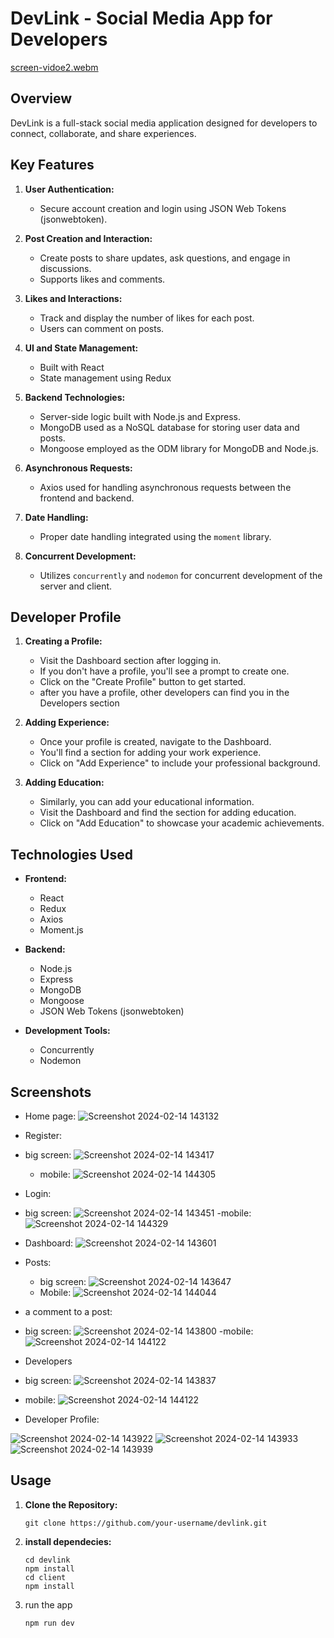 # DevLink - Social Media App for Developers

[screen-vidoe2.webm](https://github.com/shira1008/DevLink/assets/109962964/b55e90a6-3fb4-4c90-98f3-e4d2980c4ae8)

## Overview

DevLink is a full-stack social media application designed for developers to connect, collaborate, and share experiences.

## Key Features

1. **User Authentication:**
   - Secure account creation and login using JSON Web Tokens (jsonwebtoken).

2. **Post Creation and Interaction:**
   - Create posts to share updates, ask questions, and engage in discussions.
   - Supports likes and comments.

3. **Likes and Interactions:**
   - Track and display the number of likes for each post.
   - Users can comment on posts.

4. **UI and State Management:**
   - Built with React
   - State management using Redux

5. **Backend Technologies:**
   - Server-side logic built with Node.js and Express.
   - MongoDB used as a NoSQL database for storing user data and posts.
   - Mongoose employed as the ODM library for MongoDB and Node.js.

6. **Asynchronous Requests:**
   - Axios used for handling asynchronous requests between the frontend and backend.

7. **Date Handling:**
   - Proper date handling integrated using the `moment` library.

8. **Concurrent Development:**
   - Utilizes `concurrently` and `nodemon` for concurrent development of the server and client.
  
## Developer Profile

1. **Creating a Profile:**
   - Visit the Dashboard section after logging in.
   - If you don't have a profile, you'll see a prompt to create one.
   - Click on the "Create Profile" button to get started.
   - after you have a profile, other developers can find you in the Developers section

2. **Adding Experience:**
   - Once your profile is created, navigate to the Dashboard.
   - You'll find a section for adding your work experience.
   - Click on "Add Experience" to include your professional background.

3. **Adding Education:**
   - Similarly, you can add your educational information.
   - Visit the Dashboard and find the section for adding education.
   - Click on "Add Education" to showcase your academic achievements.
     

## Technologies Used

- **Frontend:**
  - React
  - Redux
  - Axios
  - Moment.js

- **Backend:**
  - Node.js
  - Express
  - MongoDB
  - Mongoose
  - JSON Web Tokens (jsonwebtoken)

- **Development Tools:**
  - Concurrently
  - Nodemon

## Screenshots
- Home page:
![Screenshot 2024-02-14 143132](https://github.com/shira1008/DevLink/assets/109962964/27f7d81d-78eb-4336-8461-71cd932d0ddd)

- Register:
- big screen:
  ![Screenshot 2024-02-14 143417](https://github.com/shira1008/DevLink/assets/109962964/b8fe398c-4218-465b-9640-d5da2ed523b6)

  - mobile:
   ![Screenshot 2024-02-14 144305](https://github.com/shira1008/DevLink/assets/109962964/412409c4-c612-46d2-aae7-c4fdd024fad4)

- Login:
- big screen:
![Screenshot 2024-02-14 143451](https://github.com/shira1008/DevLink/assets/109962964/f73118ee-1c72-4aea-b7ed-0c9130bbbe93)
-mobile:
![Screenshot 2024-02-14 144329](https://github.com/shira1008/DevLink/assets/109962964/354230b2-760b-4d14-9737-af7c921f15b9)


- Dashboard:
![Screenshot 2024-02-14 143601](https://github.com/shira1008/DevLink/assets/109962964/c825a068-81ee-46bf-a1bc-c61f359e2c9e)

- Posts:
  - big screen:
![Screenshot 2024-02-14 143647](https://github.com/shira1008/DevLink/assets/109962964/c7b3bda3-a95a-4eb0-bc16-e6d00e86fa4b)
   - Mobile:
     ![Screenshot 2024-02-14 144044](https://github.com/shira1008/DevLink/assets/109962964/521d7497-bb7d-4064-bc97-a8a6689aba78)

- a comment to a post:
- big screen:
  ![Screenshot 2024-02-14 143800](https://github.com/shira1008/DevLink/assets/109962964/33a27d6e-6a45-4c54-9e1c-968cd688017b)
-mobile:
![Screenshot 2024-02-14 144122](https://github.com/shira1008/DevLink/assets/109962964/a9bbbbb3-a673-40c6-87df-624416805a66)

- Developers
- big screen:
![Screenshot 2024-02-14 143837](https://github.com/shira1008/DevLink/assets/109962964/4239bcd3-72db-42f8-9d85-bbd27cbe140b)

- mobile:
![Screenshot 2024-02-14 144122](https://github.com/shira1008/DevLink/assets/109962964/a16f094a-912c-431f-a61e-4feca28df025)

- Developer Profile:
  
![Screenshot 2024-02-14 143922](https://github.com/shira1008/DevLink/assets/109962964/95d78b36-6dd3-4d62-8521-f692097ffaf9)
![Screenshot 2024-02-14 143933](https://github.com/shira1008/DevLink/assets/109962964/47b82fd8-a49d-4bdd-8e2e-5d633f8cb585)
![Screenshot 2024-02-14 143939](https://github.com/shira1008/DevLink/assets/109962964/b71c7152-2f5e-48cc-8be5-2e1851161e15)



  
## Usage

1. **Clone the Repository:**
    ```
   git clone https://github.com/your-username/devlink.git

3. **install dependecies:**
   ```
   cd devlink
   npm install
   cd client
   npm install

   ```
3. run the app
   ```
   npm run dev
   ```


